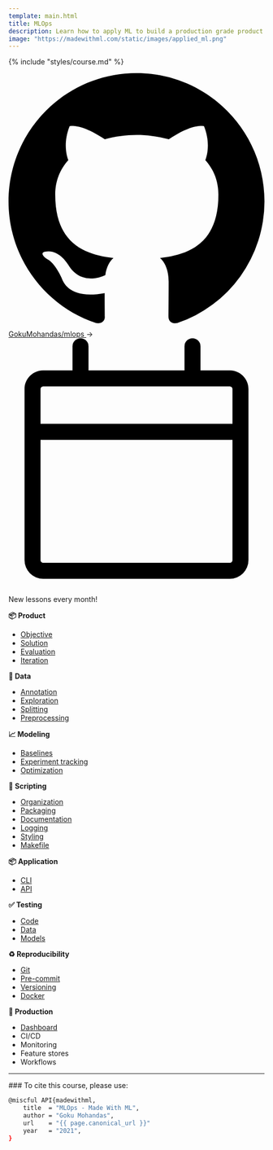 ```yaml
---
template: main.html
title: MLOps
description: Learn how to apply ML to build a production grade product and deliver value.
image: "https://madewithml.com/static/images/applied_ml.png"
---
```


{% include "styles/course.md" %}

<div class="admonition example">
    <p>
        <a href="https://github.com/GokuMohandas/mlops" target="_blank">
            <span class="twemoji"><svg xmlns="http://www.w3.org/2000/svg" viewBox="0 0 16 16"><path fill-rule="evenodd" d="M8 0C3.58 0 0 3.58 0 8c0 3.54 2.29 6.53 5.47 7.59.4.07.55-.17.55-.38 0-.19-.01-.82-.01-1.49-2.01.37-2.53-.49-2.69-.94-.09-.23-.48-.94-.82-1.13-.28-.15-.68-.52-.01-.53.63-.01 1.08.58 1.23.82.72 1.21 1.87.87 2.33.66.07-.52.28-.87.51-1.07-1.78-.2-3.64-.89-3.64-3.95 0-.87.31-1.59.82-2.15-.08-.2-.36-1.02.08-2.12 0 0 .67-.21 2.2.82.64-.18 1.32-.27 2-.27.68 0 1.36.09 2 .27 1.53-1.04 2.2-.82 2.2-.82.44 1.1.16 1.92.08 2.12.51.56.82 1.27.82 2.15 0 3.07-1.87 3.75-3.65 3.95.29.25.54.73.54 1.48 0 1.07-.01 1.93-.01 2.2 0 .21.15.46.55.38A8.013 8.013 0 0016 8c0-4.42-3.58-8-8-8z"></path></svg></span> GokuMohandas/mlops
        </a> &rarr;
        <span class="twemoji"><svg xmlns="http://www.w3.org/2000/svg" viewBox="0 0 24 24"><path fill-rule="evenodd" d="M6.75 0a.75.75 0 01.75.75V3h9V.75a.75.75 0 011.5 0V3h2.75c.966 0 1.75.784 1.75 1.75v16a1.75 1.75 0 01-1.75 1.75H3.25a1.75 1.75 0 01-1.75-1.75v-16C1.5 3.784 2.284 3 3.25 3H6V.75A.75.75 0 016.75 0zm-3.5 4.5a.25.25 0 00-.25.25V8h18V4.75a.25.25 0 00-.25-.25H3.25zM21 9.5H3v11.25c0 .138.112.25.25.25h17.5a.25.25 0 00.25-.25V9.5z"></path></svg></span> New lessons every month!
    </p>
</div>

<div class="row mt-4 ai-course-list">
<div class="col-md-4">
    <b><span class="mr-1">📦</span> Product</b>
    <ul>
    <li><a href="/courses/mlops/objective/">Objective</a></li>
    <li><a href="/courses/mlops/solution/">Solution</a></li>
    <li><a href="/courses/mlops/evaluation/">Evaluation</a></li>
    <li><a href="/courses/mlops/iteration/">Iteration</a></li>
    </ul>
    <b><span class="mr-1">🔢</span> Data</b>
    <ul>
    <li><a href="/courses/mlops/annotation/">Annotation</a></li>
    <li><a href="/courses/mlops/exploratory-data-analysis/">Exploration</a></li>
    <li><a href="/courses/mlops/splitting/">Splitting</a></li>
    <li><a href="/courses/mlops/preprocessing/">Preprocessing</a></li>
    </ul>
    <b><span class="mr-1">📈</span> Modeling</b>
    <ul>
    <li><a href="/courses/mlops/baselines/">Baselines</a></li>
    <li><a href="/courses/mlops/experiment-tracking/">Experiment tracking</a></li>
    <li><a href="/courses/mlops/optimization/">Optimization</a></li>
    </ul>
</div>
<div class="col-md-4">
    <b><span class="mr-1">📝</span> Scripting</b>
    <ul>
    <li><a href="/courses/mlops/organization/">Organization</a></li>
    <li><a href="/courses/mlops/packaging/">Packaging</a></li>
    <li><a href="/courses/mlops/documentation/">Documentation</a></li>
    <li><a href="/courses/mlops/logging/">Logging</a></li>
    <li><a href="/courses/mlops/styling/">Styling</a></li>
    <li><a href="/courses/mlops/makefile/">Makefile</a></li>
    </ul>
    <b><span class="mr-1">📦</span> Application</b>
    <ul>
    <li><a href="/courses/mlops/cli/">CLI</a></li>
    <li><a href="/courses/mlops/api/">API</a></li>
    </ul>
    <b><span class="mr-1">✅</span> Testing</b>
    <ul>
    <li><a href="/courses/mlops/testing/">Code</a></li>
    <li><a href="/courses/mlops/testing/#data">Data</a></li>
    <li><a href="/courses/mlops/testing/#models">Models</a></li>
    </ul>
</div>
<div class="col-md-4">
    <b><span class="mr-1">♻️</span> Reproducibility</b>
    <ul>
    <li><a href="/courses/mlops/git/">Git</a></li>
    <li><a href="/courses/mlops/pre-commit/">Pre-commit</a></li>
    <li><a href="/courses/mlops/versioning/">Versioning</a></li>
    <li><a href="/courses/mlops/docker/">Docker</a></li>
    </ul>
    <b><span class="mr-1">🚀</span> Production</b>
    <ul>
    <li><a href="/courses/mlops/dashboard/">Dashboard</a></li>
    <li>CI/CD</li>
    <li>Monitoring</li>
    <li>Feature stores</li>
    <li>Workflows</li>
    </ul>
</div>
</div>

<!-- Citation -->
<hr>
###
To cite this course, please use:

```bash linenums="1"
@miscful API{madewithml,
    title  = "MLOps - Made With ML",
    author = "Goku Mohandas",
    url    = "{{ page.canonical_url }}"
    year   = "2021",
}
```